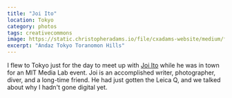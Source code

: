 ```yaml
---
title: "Joi Ito"
location: Tokyo
category: photos
tags: creativecommons
image: https://static.christopheradams.io/file/cxadams-website/medium/flickr/8333/28843755833_c3fa5da960_k.jpg
excerpt: "Andaz Tokyo Toranomon Hills"
---
```


I flew to Tokyo just for the day to meet up with [Joi Ito] while he was in town
for an MIT Media Lab event. Joi is an accomplished writer, photographer, diver,
and a long-time friend. He had just gotten the Leica Q, and we talked about why
I hadn't gone digital yet.

[Joi Ito]: https://joi.ito.com
